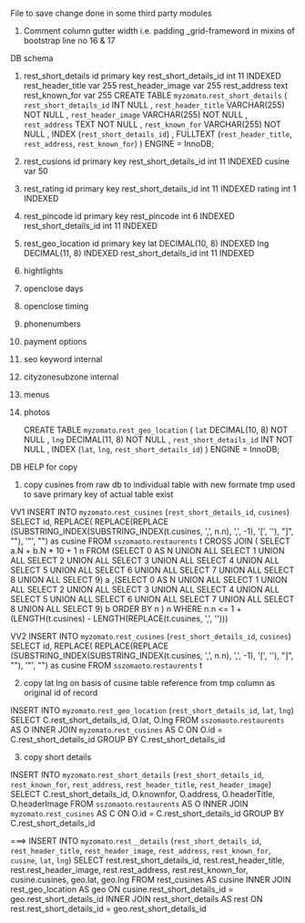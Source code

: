 File to save change done in some third party modules

1. Comment column gutter width i.e. padding
    _grid-frameword in mixins of bootstrap
      line no 16 & 17



DB schema
1. rest_short_details
    id                          primary key
    rest_short_details_id       int 11 INDEXED
    rest_header_title         var 255
    rest_header_image         var 255
    rest_address              text
    rest_known_for            var 255
    CREATE TABLE `myzomato`.`rest_short_details` ( `rest_short_details_id` INT NULL , `rest_header_title` VARCHAR(255) NOT NULL , `rest_header_image` VARCHAR(255) NOT NULL , `rest_address` TEXT NOT NULL , `rest_known_for` VARCHAR(255) NOT NULL , INDEX (`rest_short_details_id`) , FULLTEXT (`rest_header_title`, `rest_address`, `rest_known_for`) ) ENGINE = InnoDB;

2. rest_cusions
    id                          primary key
    rest_short_details_id       int 11 INDEXED
    cusine                      var 50 

3. rest_rating
    id                          primary key
    rest_short_details_id       int 11 INDEXED
    rating                      int 1 INDEXED

4. rest_pincode
    id                          primary key
    rest_pincode                int 6 INDEXED
    rest_short_details_id       int 11 INDEXED

5. rest_geo_location
    id                          primary key
    lat                  DECIMAL(10, 8) INDEXED
    lng                  DECIMAL(11, 8) INDEXED
    rest_short_details_id     int 11 INDEXED

6. hightlights
7. openclose days
8. openclose timing
9. phonenumbers
10. payment options
11. seo keyword internal
12. cityzonesubzone internal
13. menus
14. photos


    CREATE TABLE `myzomato`.`rest_geo_location` ( `lat` DECIMAL(10, 8) NOT NULL , `lng` DECIMAL(11, 8) NOT NULL , `rest_short_details_id` INT NOT NULL , INDEX (`lat`, `lng`, `rest_short_details_id`) ) ENGINE = InnoDB;



DB HELP for copy

1. copy cusines from raw db to individual table with new formate
  tmp used to save primary key of actual table exist

VV1
INSERT INTO 
	`myzomato`.`rest_cusines` (`rest_short_details_id`, `cusines`) 
SELECT 
	id,
	REPLACE( REPLACE(REPLACE (SUBSTRING_INDEX(SUBSTRING_INDEX(t.cusines, ',', n.n), ',', -1), '[', ''), "]", ""), '"', "") as cusine
FROM `sszomaoto`.`restaurents` t CROSS JOIN 
(
	SELECT a.N + b.N * 10 + 1 n
	FROM 
		(SELECT 0 AS N UNION ALL SELECT 1 UNION ALL SELECT 2 UNION ALL SELECT 3 UNION ALL SELECT 4 UNION ALL SELECT 5 UNION ALL SELECT 6 UNION ALL SELECT 7 UNION ALL SELECT 8 UNION ALL SELECT 9) a
	   ,(SELECT 0 AS N UNION ALL SELECT 1 UNION ALL SELECT 2 UNION ALL SELECT 3 UNION ALL SELECT 4 UNION ALL SELECT 5 UNION ALL SELECT 6 UNION ALL SELECT 7 UNION ALL SELECT 8 UNION ALL SELECT 9) b
		ORDER BY n
) n
WHERE n.n <= 1 + (LENGTH(t.cusines) - LENGTH(REPLACE(t.cusines, ',', '')))

VV2
INSERT INTO 
	`myzomato`.`rest_cusines` (`rest_short_details_id`, `cusines`) 
SELECT 
	id,
	REPLACE( REPLACE(REPLACE (SUBSTRING_INDEX(SUBSTRING_INDEX(t.cusines, ',', n.n), ',', -1), '[', ''), "]", ""), '"', "") as cusine
FROM `sszomaoto`.`restaurents` t

2. copy lat lng on basis of cusine table reference from tmp column as original id of record

INSERT INTO `myzomato`.`rest_geo_location` (`rest_short_details_id`, `lat`, `lng`)
SELECT C.rest_short_details_id, O.lat, O.lng FROM `sszomaoto`.`restaurents` AS O 
	INNER JOIN `myzomato`.`rest_cusines` AS C 
	ON O.id = C.rest_short_details_id GROUP BY C.rest_short_details_id

3. copy short details

INSERT INTO `myzomato`.`rest_short_details` (`rest_short_details_id`, `rest_known_for`, `rest_address`, `rest_header_title`, `rest_header_image`)
SELECT C.rest_short_details_id, O.knownfor, O.address, O.headerTitle, O.headerImage FROM `sszomaoto`.`restaurents` AS O 
INNER JOIN `myzomato`.`rest_cusines` AS C 
	ON O.id = C.rest_short_details_id GROUP BY C.rest_short_details_id



===>
INSERT INTO `myzomato`.`rest__details` (`rest_short_details_id`, `rest_header_title`, `rest_header_image`, `rest_address`, `rest_known_for`, `cusine`, `lat`, `lng`)
SELECT 
rest.rest_short_details_id, rest.rest_header_title, rest.rest_header_image, rest.rest_address, rest.rest_known_for, cusine.cusines, geo.lat, geo.lng 
FROM rest_cusines AS cusine 
INNER JOIN rest_geo_location AS geo
ON cusine.rest_short_details_id = geo.rest_short_details_id
INNER JOIN rest_short_details AS rest 
ON rest.rest_short_details_id = geo.rest_short_details_id